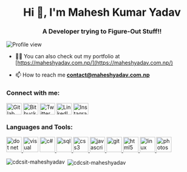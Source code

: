 <!--[![MasterHead](https://media-exp3.licdn.com/dms/image/C4E16AQGDLURwP-MxHQ/profile-displaybackgroundimage-shrink_350_1400/0/1624432677770?e=1631750400&v=beta&t=0LohX99JFWfYQy8ZEmLiw3vcqpkR56mig0tvJ7gfNOM)](https://khushboogoel01.github.io)-->
<h1 align="center">Hi 👋, I'm Mahesh Kumar Yadav</h1>
<h3 align="center">A Developer trying to Figure-Out Stuff!!</h3>
<p align="left"> <img src="https://komarev.com/ghpvc/?username=cdcsit-maheshyadav&label=Profile%20views&color=129e00&style=plastic" alt="Profile view" /> </p>
<!--<img align="right" alt="Coding" width="400" src="https://cdn.dribbble.com/users/2646423/screenshots/5507196/computer.gif">-->

- 👨‍💻 You can also check out my portfolio at [https://maheshyadav.com.np/](https://maheshyadav.com.np/)

- 📫 How to reach me **contact@maheshyadav.com.np**

<h3 align="left">Connect with me:</h3>
<p align="left">
  <a href="https://gitlab.com/maheshdharhari" target="blank"><img align="center" src="https://cdn.jsdelivr.net/gh/devicons/devicon/icons/gitlab/gitlab-original.svg" alt="Gitlab" height="30" width="40" /></a>
<a href="https://bitbucket.com/maheshdharhari" target="blank"><img align="center" src="https://cdn.jsdelivr.net/gh/devicons/devicon/icons/bitbucket/bitbucket-original-wordmark.svg" alt="Bitbucket" height="30" width="40" /></a>
<a href="https://twitter.com/maheshdharhari" target="blank"><img align="center" src="https://cdn.jsdelivr.net/npm/simple-icons@3.0.1/icons/twitter.svg" alt="Twitter" height="30" width="40" /></a>
<a href="https://linkedin.com/in/maheshdharhari" target="blank"><img align="center" src="https://cdn.jsdelivr.net/npm/simple-icons@3.0.1/icons/linkedin.svg" alt="LinkedIn" height="30" width="40" /></a>
<a href="https://instagram.com/maheshdharhari" target="blank"><img align="center" src="https://cdn.jsdelivr.net/npm/simple-icons@3.0.1/icons/instagram.svg" alt="Instagram" height="30" width="40" /></a>
</p>

<h3 align="left">Languages and Tools:</h3>
<p align="left"> <a href="# target="_blank"> <img src="https://cdn.jsdelivr.net/gh/devicons/devicon/icons/dot-net/dot-net-plain-wordmark.svg" alt="dot net" width="40" height="40"/> <a href="# target="_blank"> <img src="https://cdn.jsdelivr.net/gh/devicons/devicon/icons/visualstudio/visualstudio-plain.svg" alt="visual studio" width="40" height="40"/></a> <a href="# target="_blank"> <img src="https://cdn.jsdelivr.net/gh/devicons/devicon/icons/csharp/csharp-original.svg" alt="c#" width="40" height="40"/> </a>
  <a href="# target="_blank"> <img src="https://cdn.jsdelivr.net/gh/devicons/devicon/icons/microsoftsqlserver/microsoftsqlserver-plain-wordmark.svg" alt="sql" width="40" height="40"/> </a><a href="https://www.w3schools.com/css/" target="_blank"> <img src="https://cdn.jsdelivr.net/gh/devicons/devicon/icons/css3/css3-plain-wordmark.svg" alt="css3" width="40" height="40"/> </a><a href="#" target="_blank"> <img src="https://cdn.jsdelivr.net/gh/devicons/devicon/icons/javascript/javascript-original.svg" alt="javascript" width="40" height="40"/> </a> </a> <a href="https://git-scm.com/" target="_blank"> <img src="https://www.vectorlogo.zone/logos/git-scm/git-scm-icon.svg" alt="git" width="40" height="40"/> </a> <a href="https://www.w3.org/html/" target="_blank"> <img src="https://cdn.jsdelivr.net/gh/devicons/devicon/icons/html5/html5-plain-wordmark.svg" alt="html5" width="40" height="40"/> </a> <a href="https://www.linux.org/" target="_blank"> <img src="https://cdn.jsdelivr.net/gh/devicons/devicon/icons/linux/linux-original.svg" alt="linux" width="40" height="40"/> </a> <a href="https://www.photoshop.com/en" target="_blank"> <img src="https://cdn.jsdelivr.net/gh/devicons/devicon/icons/photoshop/photoshop-plain.svg" alt="photoshop" width="40" height="40"/> </a> </p>

<p><img align="left" src="https://github-readme-stats.vercel.app/api/top-langs?username=cdcsit-maheshyadav&show_icons=true&locale=en&layout=compact" alt="cdcsit-maheshyadav" /></p>

<p>&nbsp;<img align="center" src="https://github-readme-stats.vercel.app/api?username=cdcsit-maheshyadav&show_icons=true&locale=en" alt="cdcsit-maheshyadav" /></p>
